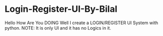 # Login-Register-UI-By-Bilal
Hello
How Are You DOING
Well I create a LOGIN/REGISTER UI System with python.
NOTE: It is only UI and it has no Logics in it.
